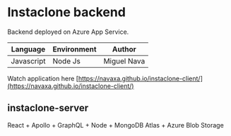 # Instaclone backend

Backend deployed on Azure App Service.

Language | Environment | Author |
| --------| -------- | -------- |
Javascript| Node Js |  Miguel Nava | |

Watch application here [https://navaxa.github.io/instaclone-client/](https://navaxa.github.io/instaclone-client/)

## instaclone-server
React + Apollo + GraphQL + Node + MongoDB Atlas + Azure Blob Storage
